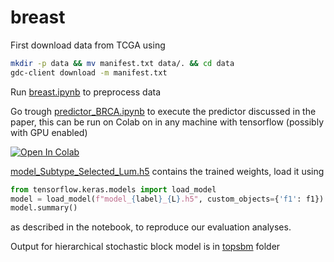 # breast
First download data from TCGA using

```bash
mkdir -p data && mv manifest.txt data/. && cd data
gdc-client download -m manifest.txt
```
Run [breast.ipynb](breast.ipynb) to preprocess data

Go trough [predictor_BRCA.ipynb](predictor_BRCA.ipynb) to execute the predictor discussed in the paper, this can be run on Colab on in any machine with tensorflow (possibly with GPU enabled)

[![Open In Colab](https://colab.research.google.com/assets/colab-badge.svg)](https://colab.research.google.com/drive/1Rhg4Wpx80OpP-t9c7Nb6W1DioZhy_kZ6/view?usp=sharing)

[model_Subtype_Selected_Lum.h5](model_Subtype_Selected_Lum.h5) contains the trained weights, load it using
```python
from tensorflow.keras.models import load_model
model = load_model(f"model_{label}_{L}.h5", custom_objects={'f1': f1})
model.summary()
```
as described in the notebook, to reproduce our evaluation analyses.

Output for hierarchical stochastic block model is in [topsbm](topsbm) folder
